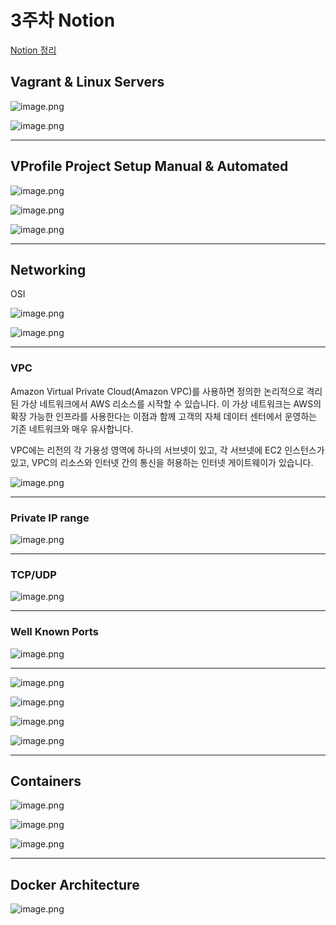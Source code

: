 # 3주차 Notion
[Notion 정리](https://www.notion.so/3-1f8f95ffbaa6805699f4fde520889454?pvs=4)

## **Vagrant & Linux Servers**

![image.png](attachment:b977b2c7-10cd-4c26-b221-0be6f646785d:image.png)

![image.png](attachment:ce40cecf-079d-4f2e-b58e-d029d93b4660:image.png)

---

## **VProfile Project Setup Manual & Automated**

![image.png](attachment:720f8c73-aff7-41f2-9df2-0dfca1ff34c6:image.png)

![image.png](attachment:62293462-bb94-459a-898e-f36bef9e6106:image.png)

![image.png](attachment:2971c121-9291-4c9c-aa1f-68d84e1087f1:image.png)

---

## **Networking**

OSI

![image.png](attachment:df42abb6-5be9-4400-9b2b-75b25bd06ec9:image.png)

![image.png](attachment:c41fca98-e4fb-44ab-a736-0a9e58a731b8:image.png)

---

### VPC

Amazon Virtual Private Cloud(Amazon VPC)를 사용하면 정의한 논리적으로 격리된 가상 네트워크에서 AWS 리소스를 시작할 수 있습니다. 이 가상 네트워크는 AWS의 확장 가능한 인프라를 사용한다는 이점과 함께 고객의 자체 데이터 센터에서 운영하는 기존 네트워크와 매우 유사합니다.

VPC에는 리전의 각 가용성 영역에 하나의 서브넷이 있고, 각 서브넷에 EC2 인스턴스가 있고, VPC의 리소스와 인터넷 간의 통신을 허용하는 인터넷 게이트웨이가 있습니다.

![image.png](attachment:4481c7ec-07cf-40b0-9b0b-bcdb500bc6df:image.png)

---

### Private IP range

![image.png](attachment:1a915373-cf28-4fd0-8cf0-a80ceda26482:image.png)

---

### TCP/UDP

![image.png](attachment:471930c8-ebba-41bf-8998-153c104bf84a:image.png)

---

### Well Known Ports

![image.png](attachment:d1ed1055-8e4a-48d3-ba96-64762303d2b4:image.png)

---

![image.png](attachment:2129f4a4-1460-4824-a094-29ef24dce06d:image.png)

![image.png](attachment:9ad44338-7060-4392-926a-bbdec18e8cf1:image.png)

![image.png](attachment:a0e1fb20-601f-4d0f-831e-a2580ae8e7f2:image.png)

![image.png](attachment:8028dd32-487c-471d-8526-c88dbbfa9d84:image.png)

---

## Containers

![image.png](attachment:9590f878-6ea1-44cc-9dae-8c0e1261b43f:image.png)

![image.png](attachment:f96d6a19-4be2-4369-baf1-f4c9465994df:image.png)

![image.png](attachment:e41beb94-4ead-43de-aa31-4e0131759b4b:image.png)

---

## Docker Architecture
![image.png](attachment:406c8534-7aec-4562-9b1f-d856168e769e:image.png)